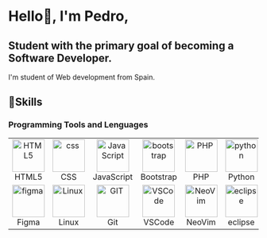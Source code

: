 # Hello👋, I'm Pedro,
## Student with the primary goal of becoming a **Software Developer**.
I'm student of Web development from Spain.
## 🎯Skills
### Programming Tools and Lenguages
<table align="center">
  <tr>
    <td align="center"  width="96">
        <img src="https://skillicons.dev/icons?i=html" width="65" height="65" alt="HTML5" />
        <br>HTML5
    </td>
    <td align="center" width="96">
        <img src="https://skillicons.dev/icons?i=css" width="65" height="65" alt="css" />
        <br>CSS
    </td>
    <td align="center" width="96">
        <img src="https://skillicons.dev/icons?i=js" alt="JavaScript" width="65" height="65" />
        <br>JavaScript
    </td>
    <td align="center"  width="96">
        <img src="https://skillicons.dev/icons?i=bootstrap" width="65" height="65" alt="bootstrap" />
      <br>Bootstrap
    </td>
    <td align="center" width="96">
        <img src="https://skillicons.dev/icons?i=php" alt="PHP" width="65" height="65" />
        <br>PHP
    </td>
    <td align="center" width="96">
        <img src="https://skillicons.dev/icons?i=python" alt="python" width="65" height="65" />
        <br>Python
    </td>
    <td align="center" width="96">
        <img src="https://techstack-generator.vercel.app/java-icon.svg" width="65" height="65" alt="Java" />
        <br>Java
    </td>
  </tr>
  <tr>
    <td align="center" width="96">
        <img src="https://skillicons.dev/icons?i=figma" alt="figma" width="65" height="65" />
        <br>Figma
    </td>
    <td align="center" width="96">
        <img src="https://skillicons.dev/icons?i=linux" alt="Linux" width="65" height="65" />
        <br>Linux
    </td>
    <td align="center" width="96">
        <img src="https://skillicons.dev/icons?i=git" alt="GIT" width="65" height="65" />
        <br>Git
    </td>
    <td align="center" width="96">
        <img src="https://skillicons.dev/icons?i=vscode" alt="VSCode" width="65" height="65" />
        <br>VSCode
    </td>
    <td align="center" width="96">
        <img src="https://skillicons.dev/icons?i=neovim" alt="NeoVim" width="65" height="65" />
        <br>NeoVim
    </td>
    <td align="center" width="96">
        <img src="https://skillicons.dev/icons?i=eclipse" alt="eclipse" width="65" height="65" />
        <br>eclipse
    </td>
    <td align="center" width="96">
        <img src="https://techstack-generator.vercel.app/mysql-icon.svg" alt="MySQL" width="65" height="65" />
        <br>MySQL
    </td>
  </tr>
</table>
